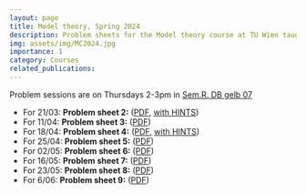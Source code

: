 ```yaml
---
layout: page
title: Model theory, Spring 2024
description: Problem sheets for the Model theory course at TU Wien taught by Michael Pinsker
img: assets/img/MC2024.jpg
importance: 1
category: Courses
related_publications: 
---
```

Problem sessions are on Thursdays 2-3pm in <a href=" https://tiss.tuwien.ac.at/events/roomSchedule.xhtml?dswid=2427&dsrid=649&roomCode=138A&initialDate=20240307" target="_blank">Sem.R. DB gelb 07</a>

<ul>
  <li>For 21/03: <b>Problem sheet 2:</b> (<a href="https://paolomarimon.github.io/assets/pdf/MTEX2024/PS2.pdf" target="_blank">PDF</a>, <a href="https://paolomarimon.github.io/assets/pdf/MTEX2024/HINTS2.pdf" target="_blank">with HINTS</a>)</li>
    <li>For 11/04: <b>Problem sheet 3:</b> (<a href="https://paolomarimon.github.io/assets/pdf/MTEX2024/PS3.pdf" target="_blank">PDF</a>)</li>
      <li>For 18/04: <b>Problem sheet 4:</b> (<a href="https://paolomarimon.github.io/assets/pdf/MTEX2024/PS4.pdf" target="_blank">PDF</a>, <a href="https://paolomarimon.github.io/assets/pdf/MTEX2024/HINTS4.pdf" target="_blank">with HINTS</a>)</li>
    <li>For 25/04: <b>Problem sheet 5:</b> (<a href="https://paolomarimon.github.io/assets/pdf/MTEX2024/PS5.pdf" target="_blank">PDF</a>) </li>
      <li>For 02/05: <b>Problem sheet 6:</b> (<a href="https://paolomarimon.github.io/assets/pdf/MTEX2024/PS6.pdf" target="_blank">PDF</a>) </li>
 <li>For 16/05: <b>Problem sheet 7:</b> (<a href="https://paolomarimon.github.io/assets/pdf/MTEX2024/PS7.pdf" target="_blank">PDF</a>) </li>
 <li>For 23/05: <b>Problem sheet 8:</b> (<a href="https://paolomarimon.github.io/assets/pdf/MTEX2024/PS8.pdf" target="_blank">PDF</a>) </li>
  <li>For 6/06: <b>Problem sheet 9:</b> (<a href="paolomarimon.github.io/assets/pdf/MTEX2024/PS9.pdf" target="_blank">PDF</a>) </li>


